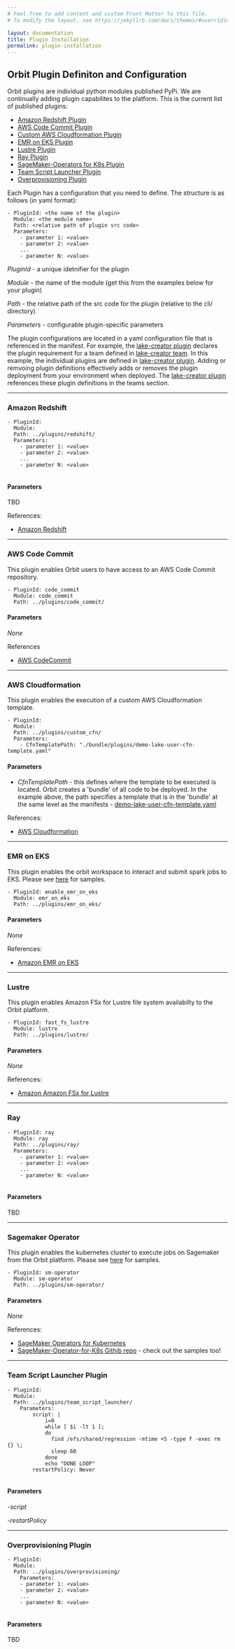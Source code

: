 ```yaml
---
# Feel free to add content and custom Front Matter to this file.
# To modify the layout, see https://jekyllrb.com/docs/themes/#overriding-theme-defaults

layout: documentation
title: Plugin Installation
permalink: plugin-installation
---
```

##  Orbit Plugin Definiton and Configuration
Orbit plugins are individual python modules published PyPi.  We are continually adding plugin capabilites to the platform.  This is the current list of published plugins:
 - [Amazon Redshift Plugin](#rs_plugin)
 - [AWS Code Commit Plugin](#codecommit_plugin)
 - [Custom AWS Cloudformation Plugin](#cfn_plugin)
 - [EMR on EKS Plugin](#emreks_plugin)
 - [Lustre Plugin](#lustre_plugin)
 - [Ray Plugin](#ray_plugin)
 - [SageMaker-Operators for K8s Plugin](#sm_operator_plugin)
 - [Team Script Launcher Plugin](#ts_plugin)
 - [Overprovisioning Plugin](#op_plugin)

Each Plugin has a configuration that you need to define.  The structure is as follows (in yaml format):

```
- PluginId: <the name of the plugin>
  Module: <the module name>
  Path: <relative path of plugin src code>
  Parameters:
    - parameter 1: <value>
    - parameter 2: <value>
    ...
    - parameter N: <value>
```
*PluginId* - a unique idetnifier for the plugin

*Module* - the name of the module (get this from the examples below for your plugin)

*Path* - the relative path of the src code for the plugin (relative to the cli/ directory)

*Parameters* - configurable plugin-specific parameters 

The plugin configurations are located in a yaml configuration file that is referenced in the manifest.  For example, the [lake-creator plugin](https://github.com/awslabs/aws-orbit-workbench/blob/main/samples/manifests/demo/lake-creator-plugins.yaml) declares the plugin requirement for a team defined in [lake-creator team](https://github.com/awslabs/aws-orbit-workbench/blob/main/samples/manifests/demo/manifest.yaml#L41). In this example, the individual plugins are defined in [lake-creator plugin](https://github.com/awslabs/aws-orbit-workbench/blob/main/samples/manifests/demo/lake-creator-plugins.yaml).  Adding or remvoing plugin definitions effectively adds or removes the plugin deployment from your environment when deployed.  The [lake-creator plugin](https://github.com/awslabs/aws-orbit-workbench/blob/main/samples/manifests/demo/lake-creator-plugins.yaml) references these plugin definitions in the teams section.

----
### <a name="rs_plugin">Amazon Redshift </a>
```
- PluginId: 
  Module: 
  Path: ../plugins/redshift/
  Parameters:
    - parameter 1: <value>
    - parameter 2: <value>
    ...
    - parameter N: <value>
  
```
#### Parameters 
TBD

References:
- [Amazon Redshift](https://docs.aws.amazon.com/redshift/index.html)

----
### <a name="codecommit_plugin">AWS Code Commit </a>
This plugin enables Orbit users to have access to an AWS Code Commit repository.
```
- PluginId: code_commit
  Module: code_commit
  Path: ../plugins/code_commit/ 
```
#### Parameters 
*None*

References
- [AWS CodeCommit](https://docs.aws.amazon.com/codecommit/latest/userguide/welcome.html)
----
### <a name="cfn_plugin">AWS Cloudformation </a>
This plugin enables the execution of a custom AWS Cloudformation template.
```
- PluginId: 
  Module: 
  Path: ../plugins/custom_cfn/
  Parameters:
    - CfnTemplatePath: "./bundle/plugins/demo-lake-user-cfn-template.yaml"   
```

#### Parameters 
 - *CfnTemplatePath* - this defines where the template to be executed is located.  Orbit creates a 'bundle' of all code to be deployed.  In the example above, the path specifies a template that is in the 'bundle' at the same level as the manifests - [demo-lake-user-cfn-template.yaml](https://github.com/awslabs/aws-orbit-workbench/blob/main/samples/manifests/plugins/demo-lake-user-cfn-template.yaml)

References: 
- [AWS Cloudformation](https://docs.aws.amazon.com/AWSCloudFormation/latest/UserGuide/Welcome.html)

----
### <a name="emreks_plugin">EMR on EKS </a>
This plugin enables the orbit workspace to interact and submit spark jobs to EKS.  Please see [here](https://github.com/awslabs/aws-orbit-workbench/blob/main/samples/notebooks/B-DataAnalyst/Example-3-Spark-EMR-on-EKS.ipynb) for samples.
```
- PluginId: enable_emr_on_eks
  Module: emr_on_eks
  Path: ../plugins/emr_on_eks/
```
#### Parameters 
*None*

References: 
- [Amazon EMR on EKS](https://docs.aws.amazon.com/emr/latest/EMR-on-EKS-DevelopmentGuide/emr-eks.html)

----
### <a name="lustre_plugin">Lustre</a>
This plugin enables Amazon FSx for Lustre file system availabilty to the Orbit platform.  
```
- PluginId: fast_fs_lustre
  Module: lustre
  Path: ../plugins/lustre/
```
#### Parameters 
*None*

References: 
- [Amazon Amazon FSx for Lustre](https://docs.aws.amazon.com/fsx/latest/LustreGuide/what-is.html)

----
### <a name="ray_plugin">Ray</a>
```
- PluginId: ray
  Module: ray
  Path: ../plugins/ray/
  Parameters:
    - parameter 1: <value>
    - parameter 2: <value>
    ...
    - parameter N: <value>
  
```
#### Parameters 

TBD

----

### <a name="sm_operator_plugin">Sagemaker Operator</a>
This plugin enables the kubernetes cluster to execute jobs on Sagemaker from the Orbit platform.  Please see [here](https://github.com/awslabs/aws-orbit-workbench/blob/main/samples/notebooks/H-Model-Development/Example-5-SageMaker-on-EKS-xgboost_mnist.ipynb) for samples.
```
- PluginId: sm-operator
  Module: sm-operator
  Path: ../plugins/sm-operator/
```
#### Parameters
*None*

References: 
- [SageMaker Operators for Kubernetes](https://docs.aws.amazon.com/sagemaker/latest/dg/amazon-sagemaker-operators-for-kubernetes.html)
- [SageMaker-Operator-for-K8s Githib repo](https://github.com/aws/amazon-sagemaker-operator-for-k8s)  -  check out the samples too!

----

### <a name="ts_plugin">Team Script Launcher Plugin</a>
```
- PluginId:  
  Module: 
  Path: ../plugins/team_script_launcher/ 
    Parameters:
        script: |
            i=0
            while [ $i -lt 1 ];
            do
              find /efs/shared/regression -mtime +5 -type f -exec rm {} \;
              sleep 60
            done
            echo "DONE LOOP"
        restartPolicy: Never
  
```
#### Parameters 
-*script*

-*restartPolicy*

----
### <a name="op_plugin">Overprovisioning Plugin</a>
```
- PluginId: 
  Module:
  Path: ../plugins/overprovisioning/ 
    Parameters:
    - parameter 1: <value>
    - parameter 2: <value>
    ...
    - parameter N: <value>
  
```
#### Parameters 
TBD



